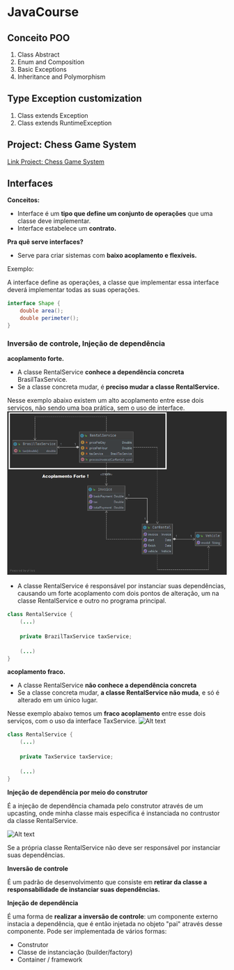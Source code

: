 # JavaCourse
## Conceito POO
1. Class Abstract
2. Enum and Composition
3. Basic Exceptions
4. Inheritance and Polymorphism

## Type Exception customization
1. Class extends Exception
2. Class extends RuntimeException

## Project: Chess Game System

<a href="https://github.com/gleideveloper/project-chess-java" title="Project: Chess Game System">Link Project: Chess Game System</a>

## Interfaces
<b>Conceitos:</b>
* Interface é um <b>tipo que define um conjunto de operações</b> que uma classe deve implementar.
* Interface estabelece um <b>contrato.</b>

<b>Pra quê serve interfaces?</b>
* Serve para criar sistemas com <b>baixo acoplamento e flexíveis.</b>
<p>Exemplo:</p>
A interface define as operações, a classe que implementar essa interface deverá implementar todas as suas operações.

```java
interface Shape {
    double area();
    double perimeter();
}
```
### Inversão de controle, Injeção de dependência

<b>acoplamento forte.</b>
* A classe RentalService <b>conhece a dependência concreta</b> BrasilTaxService.
* Se a classe concreta mudar, é <b>preciso mudar a classe RentalService.</b>

Nesse exemplo abaixo existem um alto acoplamento entre esse dois serviços, não sendo uma boa prática, sem o uso de interface.
![Alt text](interfaces/src/SolucaoSemInterfaces.png?raw=true "Forte Acoplamento")
* A classe RentalService é responsável por instanciar suas dependências, causando um forte acoplamento com dois pontos de alteração, um na classe RentalService e outro no programa principal.

```java
class RentalService {
    (...)
    
    private BrazilTaxService taxService;
    
    (...)
}
````

<b>acoplamento fraco.</b>
* A classe RentalService <b>não conhece a dependência concreta</b>
* Se a classe concreta mudar, <b>a classe RentalService não muda</b>, e só é alterado em um único lugar.

Nesse exemplo abaixo temos um <b>fraco acoplamento</b> entre esse dois serviços, com o uso da interface TaxService.
![Alt text](interfaces/src/SolucaoComInterfaces.png?raw=true "Fraco Acoplamento")

```java
class RentalService {
    (...)
    
    private TaxService taxService;
    
    (...)
}
````

<p><b>Injeção de dependência por meio do construtor</b></p>
É a injeção de dependência chamada pelo construtor através de um upcasting, onde minha classe mais especifica é instanciada no contrustor da classe RentalService.

![Alt text](interfaces/src/InjeçãoDeDependência.png?raw=true "Injeção de Dependeência")

Se a própria classe RentalService não deve ser responsável por instanciar suas dependências.

<p><b>Inversão de controle</b></p>

É um padrão de desenvolvimento que consiste em <b>retirar da classe a responsabilidade de instanciar suas dependências.</b>

<p><b>Injeção de dependência</b></p>

É uma forma de <b>realizar a inversão de controle</b>: um componente externo instacia a dependência, que é então injetada no objeto "pai" através desse componente. Pode ser implementada de vários formas:
* Construtor
* Classe de instanciação (builder/factory)
* Container / framework